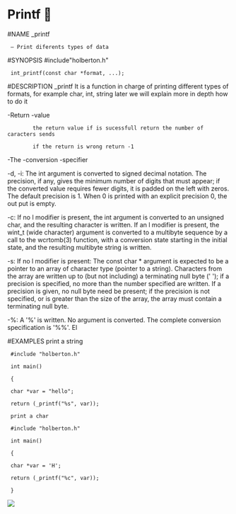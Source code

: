 # Printf 📜

#NAME
     _printf

     — Print diferents types of data

#SYNOPSIS
     #include"holberton.h"

     int_printf(const char *format, ...);

#DESCRIPTION
     _printf It is a function in charge of printing different types of formats, for example char, int, string later we will explain more in depth how to do it

   -Return -value

            the return value if is sucessfull return the number of caracters sends

            if the return is wrong return -1

   -The -conversion -specifier

   -d, -i:  The  int  argument  is  converted to signed decimal notation.  The precision, if any, gives the minimum number of digits that must appear; if the converted value requires fewer digits, it is  padded  on  the left with
            zeros.  The default precision is 1.  When 0 is printed with an explicit precision 0, the out put is empty.

   -c:      If no l modifier is present, the int argument is converted to an unsigned char, and the resulting character  is written.  If an l modifier is present, the wint_t (wide character) argument is converted to a multibyte
            sequence by a call to the wcrtomb(3) function, with a conversion state starting in  the  initial state, and the resulting multibyte string is written.

   -s:      If no l modifier is present: The const char * argument is expected to be a pointer to an array of character type (pointer to a string). Characters from the array are written up to (but not including) a terminating null
            byte (' '); if a precision is specified, no more than the number specified are written. If a precision is given, no null byte need be present; if the precision is not specified, or is greater than the size of the array,
            the array must contain a terminating null byte.

   -%:      A '%' is written.  No argument is converted.  The complete conversion specification is '%%'.  El

#EXAMPLES
     print a string

     #include "holberton.h"

     int main()

     {

     char *var = "hello";

     return (_printf("%s", var));

     print a char

     #include "holberton.h"

     int main()

     {

     char *var = 'H';

     return (_printf("%c", var));

     }

![](https://www.holbertonschool.com/holberton-logo.png)
